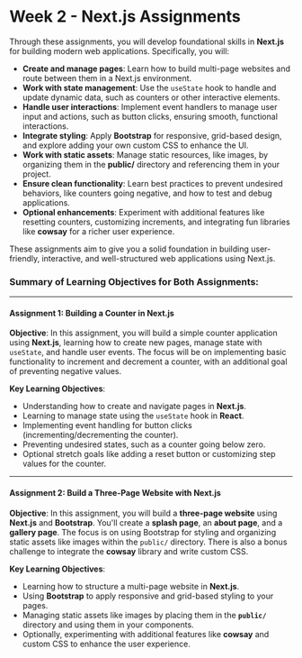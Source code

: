# Week 2 - Next.js Assignments

Through these assignments, you will develop foundational skills in **Next.js** for building modern web applications. Specifically, you will:

- **Create and manage pages**: Learn how to build multi-page websites and route between them in a Next.js environment.
- **Work with state management**: Use the `useState` hook to handle and update dynamic data, such as counters or other interactive elements.
- **Handle user interactions**: Implement event handlers to manage user input and actions, such as button clicks, ensuring smooth, functional interactions.
- **Integrate styling**: Apply **Bootstrap** for responsive, grid-based design, and explore adding your own custom CSS to enhance the UI.
- **Work with static assets**: Manage static resources, like images, by organizing them in the **public/** directory and referencing them in your project.
- **Ensure clean functionality**: Learn best practices to prevent undesired behaviors, like counters going negative, and how to test and debug applications.
- **Optional enhancements**: Experiment with additional features like resetting counters, customizing increments, and integrating fun libraries like **cowsay** for a richer user experience.

These assignments aim to give you a solid foundation in building user-friendly, interactive, and well-structured web applications using Next.js.

### Summary of Learning Objectives for Both Assignments:

---

#### **Assignment 1: Building a Counter in Next.js**

**Objective**: 
In this assignment, you will build a simple counter application using **Next.js**, learning how to create new pages, manage state with `useState`, and handle user events. The focus will be on implementing basic functionality to increment and decrement a counter, with an additional goal of preventing negative values.

**Key Learning Objectives**:
- Understanding how to create and navigate pages in **Next.js**.
- Learning to manage state using the `useState` hook in **React**.
- Implementing event handling for button clicks (incrementing/decrementing the counter).
- Preventing undesired states, such as a counter going below zero.
- Optional stretch goals like adding a reset button or customizing step values for the counter.

---

#### **Assignment 2: Build a Three-Page Website with Next.js**

**Objective**:
In this assignment, you will build a **three-page website** using **Next.js** and **Bootstrap**. You'll create a **splash page**, an **about page**, and a **gallery page**. The focus is on using Bootstrap for styling and organizing static assets like images within the `public/` directory. There is also a bonus challenge to integrate the **cowsay** library and write custom CSS.

**Key Learning Objectives**:
- Learning how to structure a multi-page website in **Next.js**.
- Using **Bootstrap** to apply responsive and grid-based styling to your pages.
- Managing static assets like images by placing them in the **`public/`** directory and using them in your components.
- Optionally, experimenting with additional features like **cowsay** and custom CSS to enhance the user experience.
